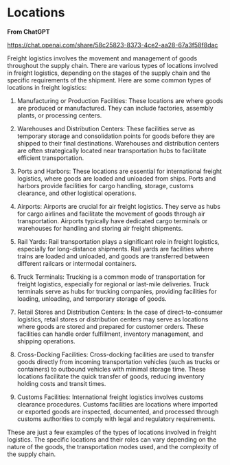 # Locations

**From ChatGPT**

https://chat.openai.com/share/58c25823-8373-4ce2-aa28-67a3f58f8dac

Freight logistics involves the movement and management of goods throughout the supply chain. There are various types of locations involved in freight logistics, depending on the stages of the supply chain and the specific requirements of the shipment. Here are some common types of locations in freight logistics:

1. Manufacturing or Production Facilities: These locations are where goods are produced or manufactured. They can include factories, assembly plants, or processing centers.

2. Warehouses and Distribution Centers: These facilities serve as temporary storage and consolidation points for goods before they are shipped to their final destinations. Warehouses and distribution centers are often strategically located near transportation hubs to facilitate efficient transportation.

3. Ports and Harbors: These locations are essential for international freight logistics, where goods are loaded and unloaded from ships. Ports and harbors provide facilities for cargo handling, storage, customs clearance, and other logistical operations.

4. Airports: Airports are crucial for air freight logistics. They serve as hubs for cargo airlines and facilitate the movement of goods through air transportation. Airports typically have dedicated cargo terminals or warehouses for handling and storing air freight shipments.

5. Rail Yards: Rail transportation plays a significant role in freight logistics, especially for long-distance shipments. Rail yards are facilities where trains are loaded and unloaded, and goods are transferred between different railcars or intermodal containers.

6. Truck Terminals: Trucking is a common mode of transportation for freight logistics, especially for regional or last-mile deliveries. Truck terminals serve as hubs for trucking companies, providing facilities for loading, unloading, and temporary storage of goods.

7. Retail Stores and Distribution Centers: In the case of direct-to-consumer logistics, retail stores or distribution centers may serve as locations where goods are stored and prepared for customer orders. These facilities can handle order fulfillment, inventory management, and shipping operations.

8. Cross-Docking Facilities: Cross-docking facilities are used to transfer goods directly from incoming transportation vehicles (such as trucks or containers) to outbound vehicles with minimal storage time. These locations facilitate the quick transfer of goods, reducing inventory holding costs and transit times.

9. Customs Facilities: International freight logistics involves customs clearance procedures. Customs facilities are locations where imported or exported goods are inspected, documented, and processed through customs authorities to comply with legal and regulatory requirements.

These are just a few examples of the types of locations involved in freight logistics. The specific locations and their roles can vary depending on the nature of the goods, the transportation modes used, and the complexity of the supply chain.
